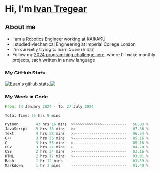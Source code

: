 # Hi, I'm [Ivan Tregear](https://www.linkedin.com/in/ivantregear/)

## About me

* I am a Robotics Engineer working at [KAIKAKU](https://github.com/KAIKAKU-AI)
* I studied Mechanical Engineering at Imperial College London
* I'm currently trying to learn Spanish :es:
* Follow my [2024 programming challenge here](https://github.com/ITregear?tab=repositories), where I'll make monthly projects, each written in a new language


### My GitHub Stats

<a href="#my-github-stats">
  <img align="center" src="https://github-readme-stats.vercel.app/api?username=itregear&count_private=true&show_icons=true&include_all_commits=true&theme=material-palenight" alt="Euan's github stats" />
</a>

<a href="#my-github-stats">
  <img align="center" src="https://github-readme-stats.vercel.app/api/top-langs/?username=itregear&layout=compact&theme=material-palenight" />
</a>

### My Week in Code
<!--START_SECTION:waka-->

```rust
From: 14 January 2024 - To: 27 July 2024

Total Time: 75 hrs 9 mins

Python        43 hrs 16 mins  >>>>>>>>>>>>>>-----------   56.83 %
JavaScript    5 hrs 36 mins   >>-----------------------   07.36 %
Text          4 hrs 58 mins   >>-----------------------   06.54 %
C++           3 hrs 55 mins   >------------------------   05.16 %
C             3 hrs 55 mins   >------------------------   05.16 %
CSV           3 hrs 34 mins   >------------------------   04.70 %
CSS           2 hrs 24 mins   >------------------------   03.16 %
HTML          2 hrs 17 mins   >------------------------   03.01 %
Bash          1 hr 12 mins    -------------------------   01.59 %
Markdown      1 hr 3 mins     -------------------------   01.40 %
```

<!--END_SECTION:waka-->
